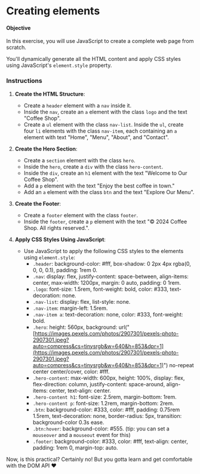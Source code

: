 Creating elements
=================

#### Objective

In this exercise, you will use JavaScript to create a complete web page from scratch.

You'll dynamically generate all the HTML content and apply CSS styles using JavaScript's `element.style` property.

### Instructions

1.  **Create the HTML Structure**:
    
    *   Create a `header` element with a `nav` inside it.
    *   Inside the `nav`, create an `a` element with the class `logo` and the text "Coffee Shop".
    *   Create a `ul` element with the class `nav-list`. Inside the `ul`, create four `li` elements with the class `nav-item`, each containing an `a` element with text "Home", "Menu", "About", and "Contact".
2.  **Create the Hero Section**:
    
    *   Create a `section` element with the class `hero`.
    *   Inside the `hero`, create a `div` with the class `hero-content`.
    *   Inside the `div`, create an `h1` element with the text "Welcome to Our Coffee Shop".
    *   Add a `p` element with the text "Enjoy the best coffee in town."
    *   Add an `a` element with the class `btn` and the text "Explore Our Menu".
3.  **Create the Footer**:
    
    *   Create a `footer` element with the class `footer`.
    *   Inside the `footer`, create a `p` element with the text "© 2024 Coffee Shop. All rights reserved.".
4.  **Apply CSS Styles Using JavaScript**:
    
    *   Use JavaScript to apply the following CSS styles to the elements using `element.style`:
        *   `.header`: background-color: #fff, box-shadow: 0 2px 4px rgba(0, 0, 0, 0.1), padding: 1rem 0.
        *   `.nav`: display: flex, justify-content: space-between, align-items: center, max-width: 1200px, margin: 0 auto, padding: 0 1rem.
        *   `.logo`: font-size: 1.5rem, font-weight: bold, color: #333, text-decoration: none.
        *   `.nav-list`: display: flex, list-style: none.
        *   `.nav-item`: margin-left: 1.5rem.
        *   `.nav-item a`: text-decoration: none, color: #333, font-weight: bold.
        *   `.hero`: height: 560px, background: url("[https://images.pexels.com/photos/2907301/pexels-photo-2907301.jpeg?auto=compress&cs=tinysrgb&w=640&h=853&dpr=1](https://images.pexels.com/photos/2907301/pexels-photo-2907301.jpeg?auto=compress&cs=tinysrgb&w=640&h=853&dpr=1)") no-repeat center center/cover, color: #fff.
        *   `.hero-content`: max-width: 600px, height: 100%, display: flex, flex-direction: column, justify-content: space-around, align-items: center, text-align: center.
        *   `.hero-content h1`: font-size: 2.5rem, margin-bottom: 1rem.
        *   `.hero-content p`: font-size: 1.2rem, margin-bottom: 2rem.
        *   `.btn`: background-color: #333, color: #fff, padding: 0.75rem 1.5rem, text-decoration: none, border-radius: 5px, transition: background-color 0.3s ease.
        *   `.btn:hover`: background-color: #555. (tip: you can set a `mouseover` and a `mouseout` event for this)
        *   `.footer`: background-color: #333, color: #fff, text-align: center, padding: 1rem 0, margin-top: auto.

Now, is this practical? Certainly no! But you gotta learn and get comfortable with the DOM API ❤️